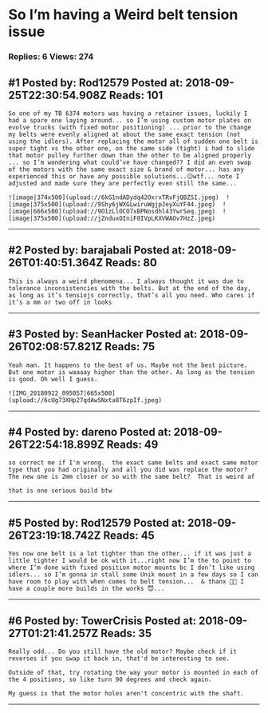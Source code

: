 # So I’m having a Weird belt tension issue

### Replies: 6 Views: 274

## \#1 Posted by: Rod12579 Posted at: 2018-09-25T22:30:54.908Z Reads: 101

```
So one of my TB 6374 motors was having a retainer issues, luckily I had a spare one laying around... so I’m using custom motor plates on evolve trucks (with fixed motor positioning) ... prior to the change my belts were evenly aligned at about the same exact tension (not using the idlers). After replacing the motor all of sudden one belt is super tight vs the other one, on the same side (tight) i had to slide that motor pulley further down than the other to be aligned properly ... so I’m wondering what could’ve have changed?? I did an even swap of the motors with the same exact size & brand of motor... has any experienced this or have any possible solutions...😕wtf... note I adjusted and made sure they are perfectly even still the same...  

![image|374x500](upload://6kG1ndADydq42OxrxTRvFjQBZSI.jpeg)  ![image|375x500](upload://9Shy6jWXGLwiruWgjpJeyXuYF44.jpeg)  ![image|666x500](upload://9O1zLlOCO7xBPNosdhl43YwrSeq.jpeg)  ![image|375x500](upload://jZnduxOIniF0IVpLKXVWAOv7HzZ.jpeg)
```

---
## \#2 Posted by: barajabali Posted at: 2018-09-26T01:40:51.364Z Reads: 80

```
This is always a weird phenomena... I always thought it was due to tolerance inconsistencies with the belts. But at the end of the day, as long as it’s tensiojs correctly, that’s all you need. Who cares if it’s a mm or two off in looks
```

---
## \#3 Posted by: SeanHacker Posted at: 2018-09-26T02:08:57.821Z Reads: 75

```
Yeah man. It happens to the best of us. Maybe not the best picture. But one motor is waaaay higher than the other. As long as the tension is good. Oh well I guess. 

![IMG_20180922_095057|665x500](upload://6cUg73XHp27qdAw5Nxta8T6zpIf.jpeg)
```

---
## \#4 Posted by: dareno Posted at: 2018-09-26T22:54:18.899Z Reads: 49

```
so correct me if I'm wrong.  the exact same belts and exact same motor type that you had originally and all you did was replace the motor?  The new one is 2mm closer or so with the same belt?  That is weird af

that is one serious build btw
```

---
## \#5 Posted by: Rod12579 Posted at: 2018-09-26T23:19:18.742Z Reads: 45

```
Yes now one belt is a lot tighter than the other... if it was just a little tighter I would be ok with it...right now I’m the to point to where I’m done with fixed position motor mounts bc I don’t like using idlers... so I’m gonna in stall some Unik mount in a few days so I can have room to play with when comes to belt tension...  & thanx 🤙🏾 I have a couple more builds in the works 😈...
```

---
## \#6 Posted by: TowerCrisis Posted at: 2018-09-27T01:21:41.257Z Reads: 35

```
Really odd... Do you still have the old motor? Maybe check if it reverses if you swap it back in, that'd be interesting to see.

Outside of that, try rotating the way your motor is mounted in each of the 4 positions, so like turn 90 degrees and check again.

My guess is that the motor holes aren't concentric with the shaft.
```

---
